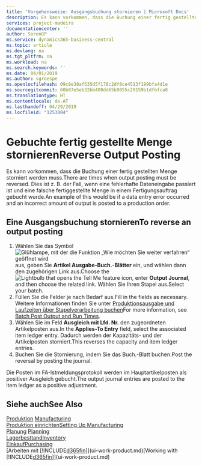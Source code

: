 ```yaml
---
title: 'Vorgehensweise: Ausgangsbuchung stornieren | Microsoft Docs'
description: Es kann vorkommen, dass die Buchung einer fertig gestellten Menge storniert werden muss. Dies ist z. B. der Fall, wenn eine fehlerhafte Dateneingabe passiert ist und eine falsche fertiggestellte Menge in einem Fertigungsauftrag gebucht wurde.
services: project-madeira
documentationcenter: ''
author: SorenGP
ms.service: dynamics365-business-central
ms.topic: article
ms.devlang: na
ms.tgt_pltfrm: na
ms.workload: na
ms.search.keywords: ''
ms.date: 04/01/2019
ms.author: sgroespe
ms.openlocfilehash: 09c8e38af535d5f178c2df8ce4513f199bfa4d1e
ms.sourcegitcommit: 60b87e5eb32bb408dd65b9855c29159b1dfbfca8
ms.translationtype: HT
ms.contentlocale: de-AT
ms.lasthandoff: 04/29/2019
ms.locfileid: "1253004"
---
```

# <a name="reverse-output-posting"></a><span data-ttu-id="2007a-104">Gebuchte fertig gestellte Menge stornieren</span><span class="sxs-lookup"><span data-stu-id="2007a-104">Reverse Output Posting</span></span>
<span data-ttu-id="2007a-105">Es kann vorkommen, dass die Buchung einer fertig gestellten Menge storniert werden muss.</span><span class="sxs-lookup"><span data-stu-id="2007a-105">There are times when output posting must be reversed.</span></span> <span data-ttu-id="2007a-106">Dies ist z. B. der Fall, wenn eine fehlerhafte Dateneingabe passiert ist und eine falsche fertiggestellte Menge in einem Fertigungsauftrag gebucht wurde.</span><span class="sxs-lookup"><span data-stu-id="2007a-106">An example of this would be if a data entry error occurred and an incorrect amount of output is posted to a production order.</span></span>  

## <a name="to-reverse-an-output-posting"></a><span data-ttu-id="2007a-107">Eine Ausgangsbuchung stornieren</span><span class="sxs-lookup"><span data-stu-id="2007a-107">To reverse an output posting</span></span>  
1.  <span data-ttu-id="2007a-108">Wählen Sie das Symbol ![Glühlampe, mit der die Funktion „Wie möchten Sie weiter verfahren“ geöffnet wird](media/ui-search/search_small.png "Wie möchten Sie weiter verfahren?") aus, geben Sie **Artikel Ausgabe-Buch.-Blätter** ein, und wählen dann den zugehörigen Link aus.</span><span class="sxs-lookup"><span data-stu-id="2007a-108">Choose the ![Lightbulb that opens the Tell Me feature](media/ui-search/search_small.png "Tell me what you want to do") icon, enter **Output Journal**, and then choose the related link.</span></span> <span data-ttu-id="2007a-109">Wählen Sie Ihren Stapel aus.</span><span class="sxs-lookup"><span data-stu-id="2007a-109">Select your batch.</span></span>  
2. <span data-ttu-id="2007a-110">Füllen Sie die Felder je nach Bedarf aus.</span><span class="sxs-lookup"><span data-stu-id="2007a-110">Fill in the fields as necessary.</span></span> <span data-ttu-id="2007a-111">Weitere Informationen finden Sie unter [Produktionsausgabe und Laufzeiten über Stapelverarbeitung buchen](production-how-to-post-output-quantity.md)</span><span class="sxs-lookup"><span data-stu-id="2007a-111">For more information, see [Batch Post Output and Run Times](production-how-to-post-output-quantity.md).</span></span>
3.  <span data-ttu-id="2007a-112">Wählen Sie im Feld **Ausgleich mit Lfd. Nr.** den zugeordneten Artikelposten aus.</span><span class="sxs-lookup"><span data-stu-id="2007a-112">In the **Applies-To Entry** field, select the associated item ledger entry.</span></span> <span data-ttu-id="2007a-113">Dadurch werden der Kapazitäts- und der Artikelposten storniert.</span><span class="sxs-lookup"><span data-stu-id="2007a-113">This reverses the capacity and item ledger entries.</span></span>  
4. <span data-ttu-id="2007a-114">Buchen Sie die Stornierung, indem Sie das Buch.-Blatt buchen.</span><span class="sxs-lookup"><span data-stu-id="2007a-114">Post the reversal by posting the journal.</span></span>  

<span data-ttu-id="2007a-115">Die Posten im FA-Istmeldungsprotokoll werden im Hauptartikelposten als positiver Ausgleich gebucht.</span><span class="sxs-lookup"><span data-stu-id="2007a-115">The output journal entries are posted to the item ledger as a positive adjustment.</span></span>  

## <a name="see-also"></a><span data-ttu-id="2007a-116">Siehe auch</span><span class="sxs-lookup"><span data-stu-id="2007a-116">See Also</span></span>  
 <span data-ttu-id="2007a-117">[Produktion](production-manage-manufacturing.md)  </span><span class="sxs-lookup"><span data-stu-id="2007a-117">[Manufacturing](production-manage-manufacturing.md)  </span></span>  
 [<span data-ttu-id="2007a-118">Produktion einrichten</span><span class="sxs-lookup"><span data-stu-id="2007a-118">Setting Up Manufacturing</span></span>](production-configure-production-processes.md)  
 <span data-ttu-id="2007a-119">[Planung](production-planning.md)    </span><span class="sxs-lookup"><span data-stu-id="2007a-119">[Planning](production-planning.md)    </span></span>  
 [<span data-ttu-id="2007a-120">Lagerbesttand</span><span class="sxs-lookup"><span data-stu-id="2007a-120">Inventory</span></span>](inventory-manage-inventory.md)  
 [<span data-ttu-id="2007a-121">Einkauf</span><span class="sxs-lookup"><span data-stu-id="2007a-121">Purchasing</span></span>](purchasing-manage-purchasing.md)  
 <span data-ttu-id="2007a-122">[Arbeiten mit [!INCLUDE[d365fin](includes/d365fin_md.md)]](ui-work-product.md)</span><span class="sxs-lookup"><span data-stu-id="2007a-122">[Working with [!INCLUDE[d365fin](includes/d365fin_md.md)]](ui-work-product.md)</span></span>  
